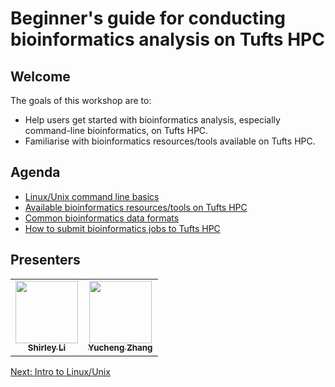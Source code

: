 # Beginner's guide for conducting bioinformatics analysis on Tufts HPC

## Welcome
The goals of this workshop are to:
- Help users get started with bioinformatics analysis, especially command-line bioinformatics, on Tufts HPC.
- Familiarise with bioinformatics resources/tools available on Tufts HPC.

## Agenda
- [Linux/Unix command line basics](linux/00_overview.md)
- [Available bioinformatics resources/tools on Tufts HPC](01_bioinformatics_resources.md)
- [Common bioinformatics data formats](02_bioinformatics_formats.md)
- [How to submit bioinformatics jobs to Tufts HPC](03_bioinformatics_jobs.md)

## Presenters
<!-- ALL-CONTRIBUTORS-LIST:START - Do not remove or modify this section -->
<!-- prettier-ignore-start -->
<!-- markdownlint-disable -->
<table>
  <tr>
    <td align="center"><a href="https://github.com/shirleyxueli41"><img src="https://avatars.githubusercontent.com/u/88347911?v=4" width="100px;" alt=""/><br /><sub><b>Shirley Li</b></sub></a><br /></
    td>
    <td align="center"><a href="https://github.com/zhan4429"><img src="https://avatars.githubusercontent.com/u/90942318" width="100px;" alt=""/><br /><sub><b>Yucheng Zhang</b></sub></a><br /></td>    
  </tr>
</table>

<!-- markdownlint-enable -->
<!-- prettier-ignore-end -->

<!-- ALL-CONTRIBUTORS-LIST:END -->
[Next: Intro to Linux/Unix](01_linux101.md)
